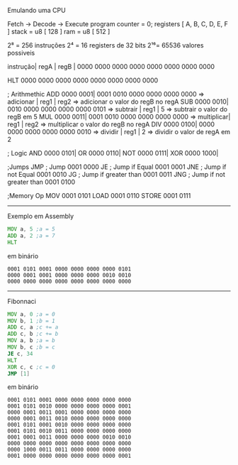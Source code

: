 Emulando uma CPU

Fetch -> Decode -> Execute
program counter = 0;
registers [
    A, B, C, D, E, F
]
stack = u8 [ 128 ]
ram   = u8 [ 512 ]




2⁸ = 256 instruções
2⁴ = 16 registers de 32 bits
2¹⁶= 65536 valores possiveis  

instrução| regA | regB |
0000 0000  0000   0000   0000 0000 0000 0000

HLT  0000 0000 0000 0000 0000 0000 0000 0000

; Arithmethic 
ADD  0000 0001| 0001 0010 0000 0000 0000 0000 => adicionar  | reg1 | reg2 => adicionar o valor do regB no regA
SUB  0000 0010| 0010 0000 0000 0000 0000 0101 => subtrair   | reg1 | 5    => subtrair o valor do regB em 5
MUL  0000 0011| 0001 0010 0000 0000 0000 0000 => multiplicar| reg1 | reg2 => multiplicar o valor do regB no regA
DIV  0000 0100| 0000 0000 0000 0000 0000 0010 => dividir    | reg1 | 2    => dividir o valor de regA em 2

; Logic
AND 0000 0101|
OR  0000 0110|
NOT 0000 0111|
XOR 0000 1000|

;Jumps
JMP ; Jump                     0001 0000 
JE  ; Jump if Equal            0001 0001
JNE ; Jump if not Equal        0001 0010
JG  ; Jump if greater than     0001 0011
JNG ; Jump if not greater than 0001 0100

;Memory Op
MOV   0001 0101
LOAD  0001 0110
STORE 0001 0111


___
Exemplo em Assembly

```asm
MOV a, 5 ;a = 5
ADD a, 2 ;a = 7
HLT
``` 
em binário
```bin
0001 0101 0001 0000 0000 0000 0000 0101
0000 0001 0001 0000 0000 0000 0010 0010
0000 0000 0000 0000 0000 0000 0000 0000
```
___

Fibonnaci
```asm
MOV a, 0 ;a = 0
MOV b, 1 ;b = 1
ADD c, a ;c += a
ADD c, b ;c += b 
MOV a, b ;a = b
MOV b, c ;b = c
JE c, 34
HLT
XOR c, c ;c = 0
JMP [1]
```
em binário
```
0001 0101 0001 0000 0000 0000 0000 0000
0001 0101 0010 0000 0000 0000 0000 0001
0000 0001 0011 0001 0000 0000 0000 0000
0000 0001 0011 0010 0000 0000 0000 0000
0001 0101 0001 0010 0000 0000 0000 0000
0001 0101 0010 0011 0000 0000 0000 0000
0001 0001 0011 0000 0000 0000 0010 0010
0000 0000 0000 0000 0000 0000 0000 0000
0000 1000 0011 0011 0000 0000 0000 0000
0001 0000 0000 0000 0000 0000 0000 0001
```